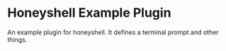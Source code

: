 # Honeyshell Example Plugin

An example plugin for honeyshell. It defines a terminal prompt and other things.

